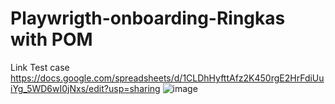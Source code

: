 # Playwrigth-onboarding-Ringkas with POM

Link Test case https://docs.google.com/spreadsheets/d/1CLDhHyfttAfz2K450rgE2HrFdiUuiYg_5WD6wI0jNxs/edit?usp=sharing
![image](https://github.com/zackyantoleo/Playwrigth-onboarding-Ringkas/assets/101729481/74849034-bfef-464c-ae9b-ee6bfe89e0be)
 
